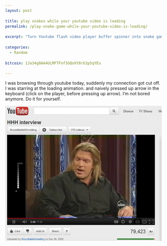 ```yaml
---
layout: post

title: play snakes while your youtube video is loading
permalink: /play-snake-game-while-your-youtube-video-is-loading/

excerpt: "Turn Youtube flash video player buffer spinner into snake game"

categories:
  - Random

bitcoin: 1Ja34g8AA4ULMFTFnf3GQoXY8rG3p5qYEu

---
```

I was browsing through youtube today, suddenly my connection got cut off. I was starring at the loading animation. and naively pressed up arrow in the keyboard (click on the player, before pressing up arrow). I&#8217;m not bored anymore. Do it for yourself.

<div class="full zoomable"><img src="/images/youtube-snake-game.jpg"></div>

